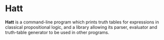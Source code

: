 Hatt
====

**Hatt** is a command-line program which prints truth tables for expressions in
classical propositional logic, and a library allowing its parser, evaluator and
truth-table generator to be used in other programs.
